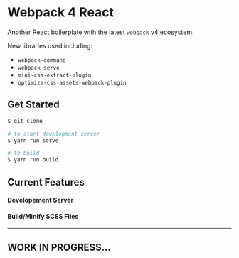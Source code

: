 # Webpack 4 React

Another React boilerplate with the latest `webpack` v4 ecosystem.

New libraries used including:

- `webpack-command`
- `webpack-serve`
- `mini-css-extract-plugin`
- `optimize-css-assets-webpack-plugin`

## Get Started

```bash
$ git clone

# to start development server
$ yarn run serve

# to build
$ yarn run build
```

## Current Features

#### Developement Server

#### Build/Minify SCSS Files

---

## WORK IN PROGRESS...
